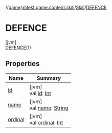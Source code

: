 //[game](../../../../index.md)/[xlitekt.game.content.skill](../../index.md)/[Skill](../index.md)/[DEFENCE](index.md)

# DEFENCE

[jvm]\
[DEFENCE](index.md)(1)

## Properties

| Name | Summary |
|---|---|
| [id](../id.md) | [jvm]<br>val [id](../id.md): [Int](https://kotlinlang.org/api/latest/jvm/stdlib/kotlin/-int/index.html) |
| [name](../../../xlitekt.game.content.vars/-var-type/-v-a-r_-p-l-a-y-e-r/index.md#-372974862%2FProperties%2F440369633) | [jvm]<br>val [name](../../../xlitekt.game.content.vars/-var-type/-v-a-r_-p-l-a-y-e-r/index.md#-372974862%2FProperties%2F440369633): [String](https://kotlinlang.org/api/latest/jvm/stdlib/kotlin/-string/index.html) |
| [ordinal](../../../xlitekt.game.content.vars/-var-type/-v-a-r_-p-l-a-y-e-r/index.md#-739389684%2FProperties%2F440369633) | [jvm]<br>val [ordinal](../../../xlitekt.game.content.vars/-var-type/-v-a-r_-p-l-a-y-e-r/index.md#-739389684%2FProperties%2F440369633): [Int](https://kotlinlang.org/api/latest/jvm/stdlib/kotlin/-int/index.html) |
